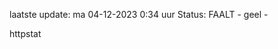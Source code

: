 laatste update: 
ma 04-12-2023  0:34   uur 
Status: FAALT - geel - 
<div class="service Y">httpstat</div>